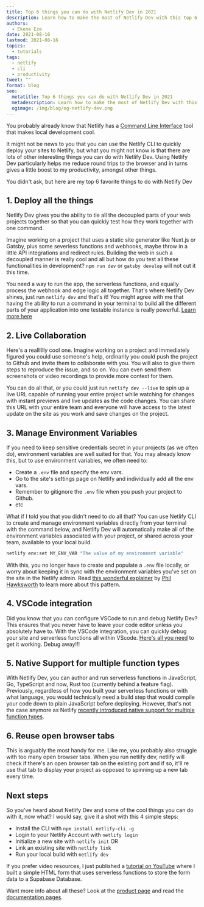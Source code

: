 ```yaml
---
title: Top 6 things you can do with Netlify Dev in 2021
description: Learn how to make the most of Netlify Dev with this top 6 tips for faster development.
authors:
  - Ekene Eze
date: 2021-08-16
lastmod: 2021-08-16
topics:
  - tutorials
tags:
  - netlify
  - cli
  - productivity
tweet: ""
format: blog
seo:
  metatitle: Top 6 things you can do with Netlify Dev in 2021
  metadescription: Learn how to make the most of Netlify Dev with this top 6 tips for faster development.
  ogimage: /img/blog/og-netlify-dev.png
---
```


You probably already know that Netlify has a [Command Line Interface](https://ntl.fyi/2U4xDqq) tool that makes local development cool.

It might not be news to you that you can use the Netlify CLI to quickly deploy your sites to Netlify, but what you might not know is that there are lots of other interesting things you can do with Netlify Dev. Using Netlify Dev particularly helps me reduce round trips to the browser and in turns gives a little boost to my productivity, amongst other things.

You didn't ask, but here are my top 6 favorite things to do with Netlify Dev

## 1. Deploy all the things

Netlify Dev gives you the ability to tie all the decoupled parts of your web projects together so that you can quickly test how they work together with one command.

Imagine working on a project that uses a static site generator like Nuxt.js or Gatsby, plus some severless functions and webhooks, maybe throw in a little API integrations and redirect rules. Building the web in such a decoupled manner is really cool and all but how do you test all these functionalities in development? `npm run dev` or `gatsby develop` will not cut it this time.

You need a way to run the app, the serverless functions, and equally process the webhook and edge logic all together. That's where Netlify Dev shines, just run `netlify dev` and that's it! You might agree with me that having the ability to run a command in your terminal to build all the different parts of your application into one testable instance is really powerful. [Learn more here](https://www.netlify.com/products/dev/)

## 2. Live Collaboration

Here's a realllllly cool one. Imagine working on a project and immediately figured you could use someone's help, ordinarily you could push the project to Github and invite them to collaborate with you. You will also to give them steps to reproduce the issue, and so on. You can even send them screenshots or video recordings to provide more context for them.

You can do all that, or you could just run `netlify dev --live` to spin up a live URL capable of running your entire project while watching for changes with instant previews and live updates as the code changes. You can share this URL with your entire team and everyone will have access to the latest update on the site as you work and save changes on the project.

## 3. Manage Environment Variables

If you need to keep sensitive credentials secret in your projects (as we often do), environment variables are well suited for that. You may already know this, but to use environment variables, we often need to:

- Create a `.env` file and specify the env vars.
- Go to the site's settings page on Netlify and individually add all the env vars.
- Remember to gitignore the `.env` file when you push your project to Github.
- etc

What if I told you that you didn't need to do all that? You can use Netlify CLI to create and manage environment variables directly from your terminal with the command below, and Netlify Dev will automatically make all of the environment variables associated with your project, or shared across your team, available to your local build.

```bash
netlify env:set MY_ENV_VAR "The value of my environment variable"
```

With this, you no longer have to create and populate a `.env` file locally, or worry about keeping it in sync with the environment variables you've set on the site in the Netlify admin.
Read [this wonderful explainer](https://www.netlify.com/blog/2021/07/12/managing-environment-variables-from-your-terminal-with-netlify-cli/) by [Phil Hawksworth](https://twitter.com/philhawksworth) to learn more about this pattern.

## 4. VSCode integration

Did you know that you can configure VSCode to run and debug Netlify Dev? This ensures that you never have to leave your code editor unless you absolutely have to. With the VSCode integration, you can quickly debug your site and serverless functions all within VScode. [Here's all you need](https://cli.netlify.com/vscode) to get it working. Debug away!!!

## 5. Native Support for multiple function types

With Netlify Dev, you can author and run serverless functions in JavaScript, Go, TypeScript and now, Rust too (currently behind a feature flag). Previously, regardless of how you built your serverless functions or with what language, you would technically need a build step that would compile your code down to plain JavaScript before deploying. However, that's not the case anymore as Netlify [recently introduced native support for multiple function types](https://www.netlify.com/blog/2021/04/19/announcing-native-typescript-support-for-netlify-functions/#main).

## 6. Reuse open browser tabs

This is arguably the most handy for me. Like me, you probably also struggle with too many open browser tabs. When you run netlify dev, netlify will check if there's an open browser tab on the existing port and if so, it'll re use that tab to display your project as opposed to spinning up a new tab every time.

## Next steps

So you've heard about Netlify Dev and some of the cool things you can do with it, now what? I would say, give it a shot with this 4 simple steps:

- Install the CLI with `npm install netlify-cli -g`
- Login to your Netlify Account with `netlify login`
- Initialize a new site with `netlify init` OR
- Link an existing site with `netlify link`
- Run your local build with `netlify dev`

If you prefer video resources, I just published a [tutorial on YouTube](https://youtu.be/i_XtNZHC_-o) where I built a simple HTML form that uses serverless functions to store the form data to a Supabase Database.

Want more info about all these? Look at the [product page](https://www.netlify.com/products/dev/) and read the [documentation pages](https://cli.netlify.com/getting-started).
